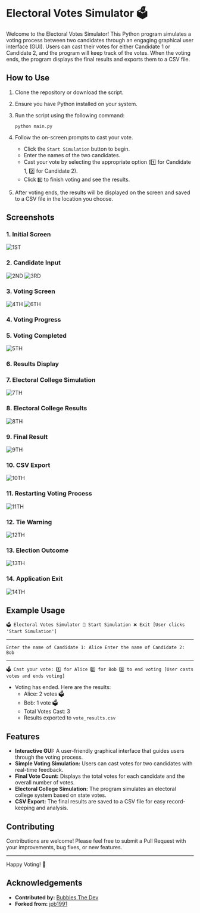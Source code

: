 # Electoral Votes Simulator 🗳️

Welcome to the Electoral Votes Simulator! This Python program simulates a voting process between two candidates through an engaging graphical user interface (GUI). Users can cast their votes for either Candidate 1 or Candidate 2, and the program will keep track of the votes. When the voting ends, the program displays the final results and exports them to a CSV file.

## How to Use

1. Clone the repository or download the script.
2. Ensure you have Python installed on your system.
3. Run the script using the following command:

    ```
    python main.py
    ```

4. Follow the on-screen prompts to cast your vote.

    - Click the `Start Simulation` button to begin.
    - Enter the names of the two candidates.
    - Cast your vote by selecting the appropriate option (1️⃣ for Candidate 1, 2️⃣ for Candidate 2).
    - Click `0️⃣` to finish voting and see the results.

5. After voting ends, the results will be displayed on the screen and saved to a CSV file in the location you choose.


## Screenshots

### 1. Initial Screen
![1ST](https://github.com/KernFerm/electoral-vote-simulator/blob/main/screenshots/1ST.png)

### 2. Candidate Input
![2ND](https://github.com/KernFerm/electoral-vote-simulator/blob/main/screenshots/2ND.png)
![3RD](https://github.com/KernFerm/electoral-vote-simulator/blob/main/screenshots/3RD.png)
### 3. Voting Screen
![4TH](https://github.com/KernFerm/electoral-vote-simulator/blob/main/screenshots/4TH.png)
![6TH](https://github.com/KernFerm/electoral-vote-simulator/blob/main/screenshots/6TH.png)
### 4. Voting Progress


### 5. Voting Completed
![5TH](https://github.com/KernFerm/electoral-vote-simulator/blob/main/screenshots/5TH.png)

### 6. Results Display


### 7. Electoral College Simulation
![7TH](https://github.com/KernFerm/electoral-vote-simulator/blob/main/screenshots/7TH.png)

### 8. Electoral College Results
![8TH](https://github.com/KernFerm/electoral-vote-simulator/blob/main/screenshots/8TH.png)

### 9. Final Result
![9TH](https://github.com/KernFerm/electoral-vote-simulator/blob/main/screenshots/9TH.png)

### 10. CSV Export
![10TH](https://github.com/KernFerm/electoral-vote-simulator/blob/main/screenshots/10TH.png)

### 11. Restarting Voting Process
![11TH](https://github.com/KernFerm/electoral-vote-simulator/blob/main/screenshots/11TH.png)

### 12. Tie Warning
![12TH](https://github.com/KernFerm/electoral-vote-simulator/blob/main/screenshots/12TH.png)

### 13. Election Outcome
![13TH](https://github.com/KernFerm/electoral-vote-simulator/blob/main/screenshots/13TH.png)

### 14. Application Exit
![14TH](https://github.com/KernFerm/electoral-vote-simulator/blob/main/screenshots/14TH.png)



## Example Usage

```
🗳️ Electoral Votes Simulator 🏁 Start Simulation ❌ Exit [User clicks 'Start Simulation']
```
----
```
Enter the name of Candidate 1: Alice Enter the name of Candidate 2: Bob
```
----
```
🗳️ Cast your vote: 1️⃣ for Alice 2️⃣ for Bob 0️⃣ to end voting [User casts votes and ends voting]
```


- Voting has ended. Here are the results:
  - Alice: 2 votes 🗳️ 
  - Bob: 1 vote 🗳️ 
  - Total Votes Cast: 3 
  - Results exported to `vote_results.csv`

## Features

- **Interactive GUI:** A user-friendly graphical interface that guides users through the voting process.
- **Simple Voting Simulation:** Users can cast votes for two candidates with real-time feedback.
- **Final Vote Count:** Displays the total votes for each candidate and the overall number of votes.
- **Electoral College Simulation:** The program simulates an electoral college system based on state votes.
- **CSV Export:** The final results are saved to a CSV file for easy record-keeping and analysis.

## Contributing

Contributions are welcome! Please feel free to submit a Pull Request with your improvements, bug fixes, or new features.

---

Happy Voting! 🎉

## Acknowledgements 

- **Contributed by:** [Bubbles The Dev](https://github.com/kernferm)
- **Forked from:** [jpb1991](https://github.com/jpb1991)
